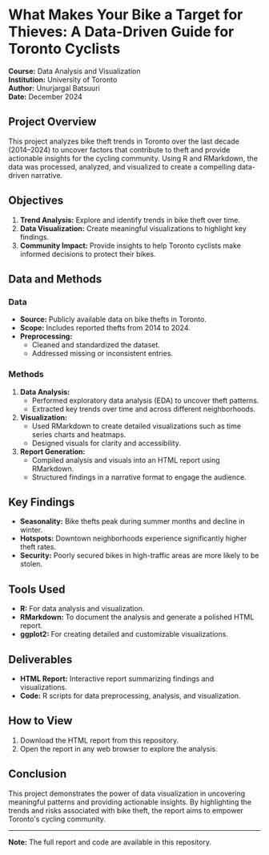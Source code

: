 # What Makes Your Bike a Target for Thieves: A Data-Driven Guide for Toronto Cyclists

**Course:** Data Analysis and Visualization  
**Institution:** University of Toronto  
**Author:** Unurjargal Batsuuri  
**Date:** December 2024  

## Project Overview

This project analyzes bike theft trends in Toronto over the last decade (2014–2024) to uncover factors that contribute to theft and provide actionable insights for the cycling community. Using R and RMarkdown, the data was processed, analyzed, and visualized to create a compelling data-driven narrative.

## Objectives

1. **Trend Analysis:** Explore and identify trends in bike theft over time.  
2. **Data Visualization:** Create meaningful visualizations to highlight key findings.  
3. **Community Impact:** Provide insights to help Toronto cyclists make informed decisions to protect their bikes.

## Data and Methods

### Data
- **Source:** Publicly available data on bike thefts in Toronto.  
- **Scope:** Includes reported thefts from 2014 to 2024.  
- **Preprocessing:**
  - Cleaned and standardized the dataset.
  - Addressed missing or inconsistent entries.

### Methods
1. **Data Analysis:** 
   - Performed exploratory data analysis (EDA) to uncover theft patterns.  
   - Extracted key trends over time and across different neighborhoods.  
2. **Visualization:** 
   - Used RMarkdown to create detailed visualizations such as time series charts and heatmaps.  
   - Designed visuals for clarity and accessibility.  
3. **Report Generation:**
   - Compiled analysis and visuals into an HTML report using RMarkdown.  
   - Structured findings in a narrative format to engage the audience.

## Key Findings

- **Seasonality:** Bike thefts peak during summer months and decline in winter.  
- **Hotspots:** Downtown neighborhoods experience significantly higher theft rates.  
- **Security:** Poorly secured bikes in high-traffic areas are more likely to be stolen.

## Tools Used

- **R:** For data analysis and visualization.  
- **RMarkdown:** To document the analysis and generate a polished HTML report.  
- **ggplot2:** For creating detailed and customizable visualizations.  

## Deliverables

- **HTML Report:** Interactive report summarizing findings and visualizations.  
- **Code:** R scripts for data preprocessing, analysis, and visualization.  

## How to View

1. Download the HTML report from this repository.
2. Open the report in any web browser to explore the analysis.

## Conclusion

This project demonstrates the power of data visualization in uncovering meaningful patterns and providing actionable insights. By highlighting the trends and risks associated with bike theft, the report aims to empower Toronto's cycling community.

---

**Note:** The full report and code are available in this repository.
